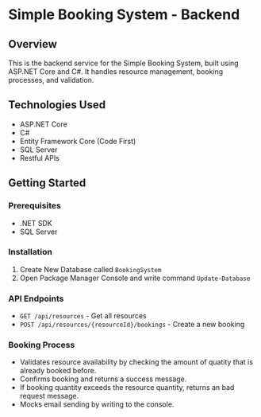 # Simple Booking System - Backend

## Overview
This is the backend service for the Simple Booking System, built using ASP.NET Core and C#. It handles resource management, booking processes, and validation.

## Technologies Used
- ASP.NET Core
- C#
- Entity Framework Core (Code First)
- SQL Server
- Restful APIs

## Getting Started

### Prerequisites
- .NET SDK
- SQL Server

### Installation
1. Create New Database called `BookingSystem`
2. Open Package Manager Console and write command `Update-Database`

### API Endpoints
- `GET /api/resources` - Get all resources
- `POST /api/resources/{resourceId}/bookings` - Create a new booking

### Booking Process
- Validates resource availability by checking the amount of quatity that is already booked before.
- Confirms booking and returns a success message.
- If booking quantity exceeds the resource quantity, returns an bad request message.
- Mocks email sending by writing to the console.
